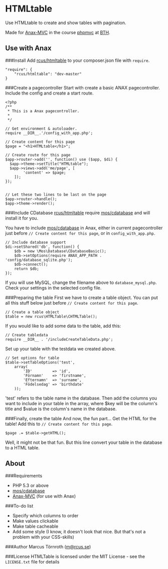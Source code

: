 HTMLtable
=========

Use HTMLtable to create and show tables with pagination.

Made for [Anax-MVC](https://github.com/mosbth/Anax-MVC) in the course [phpmvc](http://dbwebb.se/phpmvc) at [BTH](http://www.bth.se).


Use with Anax
-------------
###Install
Add [rcus/htmltable](https://packagist.org/packages/rcus/htmltable) to your composer.json file with `require`.

    "require": {
        "rcus/htmltable": "dev-master"
    }

###Create a pagecontroller
Start with create a basic ANAX pagecontroller. Include the config and create a start route.

    <?php
    /**
     * This is a Anax pagecontroller.
     *
     */

    // Get environment & autoloader.
    require __DIR__.'/config_with_app.php';

    // Create content for this page
    $page = "<h1>HTMLtable</h1>";

    // Create route for this page
    $app->router->add('', function() use ($app, $di) {
      $app->theme->setTitle("HTMLtable");
      $app->views->add('me/page', [
            'content' => $page;
        ]);
    });


    // Let these two lines to be last on the page
    $app->router->handle();
    $app->theme->render();

###Include CDatabase
[rcus/htmltable](https://packagist.org/packages/rcus/htmltable) require [mos/cdatabase](https://github.com/mosbth/cdatabase) and will install it for you.

You have to include [mos/cdatabase](https://github.com/mosbth/cdatabase) in Anax, either in current pagecontroller just before `// Create content for this page`, or in `config_with_app.php`.

    // Include database support
    $di->setShared('db', function() {
        $db = new \Mos\Database\CDatabaseBasic();
        $db->setOptions(require ANAX_APP_PATH . 'config/database_sqlite.php');
        $db->connect();
        return $db;
    });

If you will use MySQL, change the filename above to `database_mysql.php`. Check your settings in the selected config file.

###Preparing the table
First we have to create a table object. You can put all this stuff below just before `// Create content for this page`.

    // Create a table object
    $table = new rcus\HTMLTable\CHTMLTable();

If you would like to add some data to the table, add this:

    // Create tabledata
    require __DIR__ . '/includeCreateTableData.php';

Set up your table with the testdata we created above.

    // Set options for table
    $table->setTableOptions('test',
        array(
            'ID'         => 'id',
            'Förnamn'    => 'firstname',
            'Efternamn'  => 'surname',
            'Födelsedag' => 'birthdate'
        ));

'test' refers to the table name in the database. Then add the columns you want to include in your table in the array, where $key will be the column's title and $value is the column's name in the database.

###Finally, create the table
And now, the fun part... Get the HTML for the table! Add this to `// Create content for this page`.

    $page .= $table->getHTML();

Well, it might not be that fun. But this line convert your table in the database to a HTML table.


About
-----
###Requirements
* PHP 5.3 or above
* [mos/cdatabase](https://github.com/mosbth/cdatabase)
* [Anax-MVC](https://github.com/mosbth/Anax-MVC) (for use with Anax)

###To-do list
* Specify which columns to order
* Make values clickable
* Make table cacheable
* Add some style (I know, it doesn't look that nice. But that's not a problem with your CSS-skills)

###Author
Marcus Törnroth (m@rcus.se)

###License
HTMLTable is licensed under the MIT License - see the `LICENSE.txt` file for details